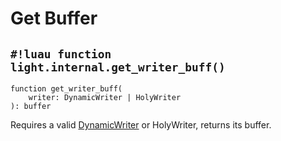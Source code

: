 # Get Buffer

## `#!luau function light.internal.get_writer_buff()`

```luau title=' <!-- client --> <!-- server --> <!-- shared --> <!-- sync -->'
function get_writer_buff(
    writer: DynamicWriter | HolyWriter
): buffer
```

Requires a valid [DynamicWriter](./index.md) or HolyWriter, returns its buffer.
